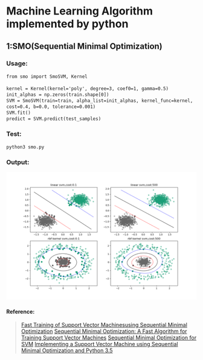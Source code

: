 # Machine Learning Algorithm implemented by python

## 1:SMO(Sequential Minimal Optimization)
### Usage:
	from smo import SmoSVM, Kernel
	
	kernel = Kernel(kernel='poly', degree=3, coef0=1, gamma=0.5)
    init_alphas = np.zeros(train.shape[0])
	SVM = SmoSVM(train=train, alpha_list=init_alphas, kernel_func=kernel, cost=0.4, b=0.0, tolerance=0.001)
    SVM.fit()
    predict = SVM.predict(test_samples)
	
### Test:
	python3 smo.py
	
### Output:
![smo](other_file/smo.png)

#### Reference:
> [Fast Training of Support Vector Machinesusing Sequential Minimal Optimization](https://www.microsoft.com/en-us/research/wp-content/uploads/2016/02/smo-book.pdf)
> [Sequential Minimal Optimization: A Fast Algorithm for Training Support Vector Machines](https://www.microsoft.com/en-us/research/wp-content/uploads/2016/02/tr-98-14.pdf)
> [Sequential Minimal Optimization for SVM](http://web.cs.iastate.edu/~honavar/smo-svm.pdf)
> [Implementing a Support Vector Machine using Sequential Minimal Optimization and Python 3.5](https://jonchar.net/notebooks/SVM/)


